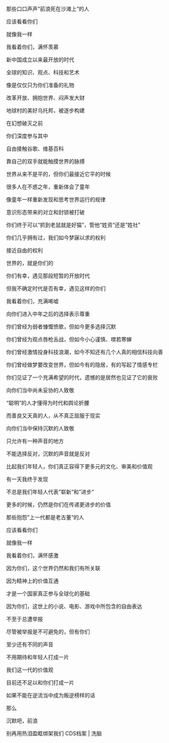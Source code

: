 那些口口声声“前浪死在沙滩上”的人

应该看看你们

就像我一样

我看着你们，满怀羡慕

新中国成立以来最开放的时代

全球的知识、观点、科技和艺术

像是仅仅只为你们准备的礼物

改革开放、拥抱世界、闷声发大财

地球村的美好乌托邦，被逐步构建

在幻想破灭之前

你们深度参与其中

自由接触谷歌、维基百科

靠自己的双手就能触摸世界的脉搏

世界从来不是平的，但你们最接近它平的时候

很多人在不惑之年，重新体会了童年

像童年一样重新发现和思考世界运行的规律

意识形态带来的对立和封锁被打破

你们终于可以“抓到老鼠就是好猫”，管他“姓资“还是”姓社”

你们几乎拥有过，我们如今梦寐以求的权利

接近自由的权利

世界的，就是你们的

你们有幸，遇见那段短暂的开放时代

但我不确定时代是否有幸，遇见这样的你们

我看着你们，充满唏嘘

向你们进入中年之后的选择表示尊重

你们曾经为弱者慷慨愤歌，但如今更多选择沉默

你们曾经为观点唇枪舌战，但如今小心谨慎、噤若寒蝉

你们曾经激情投身科技浪潮，如今不知还有几个人真的相信科技向善

你们曾经做梦要改变世界，但如今有的隐居，有的写起了情感专栏

你们见证了一个充满希望的时代，遗憾的是居然也见证了它的衰败

向你们当中尚未妥协的人致敬

“聪明”的人才懂得为时代和舆论折腰

而善良又天真的人，从不真正屈服于现实

向你们当中保持沉默的人致敬

只允许有一种声音的地方

不能选择反对，沉默的声音就是反对

比起我们年轻人，你们真正容得下更多元的文化、审美和价值观

有一天我终于发现

不总是我们年轻人代表”崭新“和”进步“

更多的时候，仍然是你们在传递更进步的价值

那些抱怨”上一代都是老古董“的人

应该看看你们

就像我一样

我看着你们，满怀感激

因为你们，这个世界仍然和我们有所关联

因为精神上的价值互通

才是一个国家真正参与全球化的基础

因为你们，这世上的小说、电影、游戏中所包含的自由表达

不至于总遭举报

尽管被举报是不可避免的，但有你们

至少还有不同的声音

不用期待和年轻人打成一片

我们这一代的价值观

目前还不足以和你们打成一片

如果不能在逆流当中成为叛逆榜样的话

那么

沉默吧，前浪

别再用热泪盈眶绑架我们 CDS档案 | 洗脑


